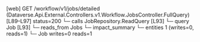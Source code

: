 [web] GET /workflow/v1/jobs/detailed  (Dataverse.Api.External.Controllers.v1.Workflow.JobsController.FullQuery)  [L89–L97] status=200
  └─ calls JobRepository.ReadQuery [L93]
  └─ query Job [L93]
    └─ reads_from Jobs
  └─ impact_summary
    └─ entities 1 (writes=0, reads=1)
      └─ Job writes=0 reads=1

